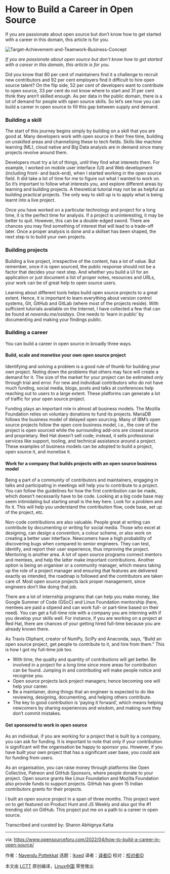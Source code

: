 [#]: subject: "How to Build a Career in Open Source"
[#]: via: "https://www.opensourceforu.com/2022/04/how-to-build-a-career-in-open-source/"
[#]: author: "Navendu Pottekkat https://www.opensourceforu.com/author/navendu-pottekkat/"
[#]: collector: "lkxed"
[#]: translator: "lkxed"
[#]: reviewer: " "
[#]: publisher: " "
[#]: url: " "

How to Build a Career in Open Source
======
If you are passionate about open source but don’t know how to get started with a career in this domain, this article is for you.

![Target-Achievement-and-Teamwork-Business-Concept][1]

*If you are passionate about open source but don’t know how to get started with a career in this domain, this article is for you.*

Did you know that 80 per cent of maintainers find it a challenge to recruit new contributors and 92 per cent employers find it difficult to hire open source talent? On the flip side, 52 per cent of developers want to contribute to open source, 33 per cent do not know where to start and 31 per cent think they aren’t skilled enough. As per data in the public domain, there is a lot of demand for people with open source skills. So let’s see how you can build a career in open source to fill this gap between supply and demand.

### Building a skill

The start of this journey begins simply by building on a skill that you are good at. Many developers work with open source in their free time, building on unskilled areas and channelising these to tech fields. Skills like machine learning (ML), cloud native and Big Data analysis are in demand since many projects revolve around them.

Developers must try a lot of things, until they find what interests them. For example, I worked on mobile user interface (UI) and Web development (including front- and back-end), when I started working in the open source field. It did take a lot of time for me to figure out what I wanted to work on. So it’s important to follow what interests you, and explore different areas by learning and building projects. A theoretical tutorial may not be as helpful as building practical projects. The only way to skill up is to apply what is being learnt into a live project.

Once you have worked on a particular technology and project for a long time, it is the perfect time for analysis. If a project is uninteresting, it may be better to quit. However, this can be a double-edged sword. There are chances you may find something of interest that will lead to a trade-off later. Once a proper analysis is done and a skillset has been shaped, the next step is to build your own projects.

### Building projects

Building a live project, irrespective of the content, has a lot of value. But remember, once it is open sourced, the public response should not be a factor that decides your next step. And whether you build a UI for an application or just document a list of proper notes, resources and URLs, your work can be of great help to open source users.

Learning about different tools helps build open source projects to a great extent. Hence, it is important to learn everything about version control systems, Git, GitHub and GitLab (where most of the projects reside). With sufficient tutorials available on the Internet, I have collected a few that can be found at *navendu.me/osidays.* One needs to ‘learn in public’ by documenting and making your findings public.

### Building a career

You can build a career in open source in broadly three ways.

#### Build, scale and monetise your own open source project

Identifying and solving a problem is a good rule of thumb for building your own project. Noting down the problems that others may face will create a demand for it. The size of the market for your project can be estimated only through trial and error. For new and individual contributors who do not have much funding, social media, blogs, posts and talks at conferences help reaching out to users to a large extent. These platforms can generate a lot of traffic for your open source project.

Funding plays an important role in almost all business models. The Mozilla Foundation relies on voluntary donations to fund its projects. MariaDB follows the business model of delayed open sourcing. Many of IBM’s open source projects follow the open core business model, i.e., the core of the project is open sourced while the surrounding add-ons are closed source and proprietary. Red Hat doesn’t sell code; instead, it sells professional services like support, tooling, and technical assistance around a project. These examples of business models can be adopted to build a project, open source it, and monetise it.

#### Work for a company that builds projects with an open source business model

Being a part of a community of contributors and maintainers, engaging in talks and participating in meetings will help you to contribute to a project. You can follow the guidelines for how the first contribution can be made, which doesn’t necessarily have to be code. Looking at a big code base may seem intimidating but starting small is the key here. Look for a problem and fix it. This will help you understand the contribution flow, code base, set up of the project, etc.

Non-code contributions are also valuable. People great at writing can contribute by documenting or writing for social media. Those who excel at designing, can design a convention, a colour scheme, or also work on creating a better user interface. Newcomers have a high probability of discovering bugs when compared to senior engineers. They can test, identify, and report their user experience, thus improving the project. Mentoring is another area. A lot of open source programs connect mentors and mentees, and help the latter make important contributions. Another option is being an organiser or a community manager, which means taking up the role of a project manager and ensuring that features are delivered exactly as intended, the roadmap is followed and the contributors are taken care of. Most open source projects lack proper management, since engineers don’t like doing that job.

There are a lot of internship programs that can help you make money, like Google Summer of Code (GSoC) and Linux Foundation mentorship (here, mentees are paid a stipend and can work full- or part-time based on their need). You can get a full-time role with a company you are interning with if you develop your skills well. For instance, if you are working on a project at Red Hat, there are chances of your getting hired full-time because you are already known there.

As Travis Oliphant, creator of NumPy, SciPy and Anaconda, says, “Build an open source project, get people to contribute to it, and hire from them.” This is how I got my full-time job too.

* With time, the quality and quantity of contributions will get better. Be involved in a project for a long time since more areas for contribution can be found. Jumping in and contributing will make people notice and recognise you.
* Open source projects lack project managers; hence becoming one will help your career.
* Be a maintainer, doing things that an engineer is expected to do like reviewing, designing, documenting, and helping others contribute.
* The key to good contribution is ‘paying it forward’, which means helping newcomers by sharing experiences and wisdom, and making sure they don’t commit mistakes.

#### Get sponsored to work in open source

 As an individual, if you are working for a project that is built by a company, you can ask for funding. It is important to note that only if your contribution is significant will the organisation be happy to sponsor you. However, if you have built your own project that has a significant user base, you could ask for funding from users.

As an organisation, you can raise money through platforms like Open Collective, Patreon and GitHub Sponsors, where people donate to your project. Open source grants like Linux Foundation and Mozilla Foundation also provide funds to support projects. GitHub has given 15 Indian contributors grants for their projects.

I built an open source project in a span of three months. This project went on to get featured on Product Hunt and JS Weekly and also got the #1 trending slot on GitHub. This project put me on a path to a career in open source.

Transcribed and curated by: Sharon Abhignya Katta

--------------------------------------------------------------------------------

via: https://www.opensourceforu.com/2022/04/how-to-build-a-career-in-open-source/

作者：[Navendu Pottekkat][a]
选题：[lkxed][b]
译者：[译者ID](https://github.com/译者ID)
校对：[校对者ID](https://github.com/校对者ID)

本文由 [LCTT](https://github.com/LCTT/TranslateProject) 原创编译，[Linux中国](https://linux.cn/) 荣誉推出

[a]: https://www.opensourceforu.com/author/navendu-pottekkat/
[b]: https://github.com/lkxed
[1]: https://www.opensourceforu.com/wp-content/uploads/2022/03/Target-Achievement-and-Teamwork-Business-Concept-696x607.jpg
